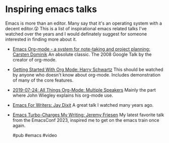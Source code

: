 # Inspiring emacs talks

Emacs is more than an editor. Many say that it's an operating system with a decent editor.😲
This is a list of inspirational emacs related talks I've watched over the years and I would definately suggest for someone interested in finding more about it.


* [Emacs Org-mode - a system for note-taking and project planning: Carsten Dominik](https://www.youtube.com/watch?v=oJTwQvgfgMM)
An absolute classic. The 2008 Google Talk by the creator of org-mode.

* [Getting Started With Org Mode: Harry Schwartz](https://www.youtube.com/watch?v=SzA2YODtgK4)
This should be watched by anyone who doesn't know about org-mode. Includes demonstration of many of the core features.

* [2019-07-24: All Things Org-Mode: Multiple Speakers](https://www.youtube.com/watch?v=31gwvApo8zg&t=3459s)
Mainly the part where John Wiegley explains his org-mode use.

* [Emacs For Writers: Jay Dixit](https://www.youtube.com/watch?v=FtieBc3KptU)
A great talk I watched many years ago.

* [Emacs Turbo-Charges My Writing: Jeremy Friesen](https://emacsconf.org/2023/talks/writing/)
My latest favorite talk from the EmacsConf 2023, inspired me to get on the emacs train once again.

    #pub #emacs #video
